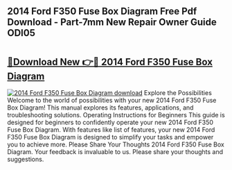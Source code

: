 ## 2014 Ford F350 Fuse Box Diagram Free Pdf Download - Part-7mm New Repair Owner Guide ODI05

# <h2><a href="http://dfqiz1c.blite.top/?on=2014+Ford+F350+Fuse+Box+Diagram">🔗Download New 👉🔴 2014 Ford F350 Fuse Box Diagram</a></h2>

[![2014 Ford F350 Fuse Box Diagram download](https://i.imgur.com/lujVjoI.png)](http://dfqiz1c.blite.top/?on=2014+Ford+F350+Fuse+Box+Diagram)
Explore the Possibilities Welcome to the world of possibilities with your new 2014 Ford F350 Fuse Box Diagram! This manual explores its features, applications, and troubleshooting solutions. Operating Instructions for Beginners This guide is designed for beginners to confidently operate your new 2014 Ford F350 Fuse Box Diagram. With features like list of features, your new 2014 Ford F350 Fuse Box Diagram is designed to simplify your tasks and empower you to achieve more. Please Share Your Thoughts 2014 Ford F350 Fuse Box Diagram. Your feedback is invaluable to us. Please share your thoughts and suggestions.
